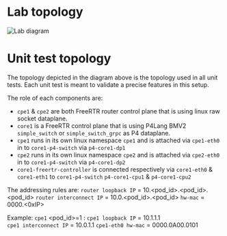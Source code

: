 # Lab topology

![Lab diagram](https://github.com/frederic-loui/RARE/raw/master/resources/0000-topology.png)

# Unit test topology
The topology depicted in the diagram above is the topology used in all unit tests. 
Each unit test is meant to validate a precise features in this setup. 

The role of each components are:

* `cpe1` & `cpe2` are both FreeRTR router control plane that is using linux raw socket dataplane. 
* `core1` is a FreeRTR control plane that is using P4Lang BMV2 `simple_switch` or `simple_switch_grpc` as P4 dataplane. 
* `cpe1` runs in its own linux namespace `cpe1` and is attached via `cpe1-eth0` in to `core1-p4-switch` via `p4-core1-dp1` 
* `cpe2` runs in its own linux namespace `cpe2` and is attached via `cpe2-eth0` in to `core1-p4-switch` via `p4-core1-dp2` 
* `core1-freertr-controller` is connected respectively via `core1-eth0` & `core1-eth1` to `core1-p4-switch` `p4-core1-cpu1` & `p4-core1-cpu2`

The addressing rules are: 
`router loopback IP` = 10.<pod_id>.<pod_id>.<pod_id> 
`router interconnect IP` = 10.0.<pod_id>.<pod_id> 
`hw-mac` = 0000.<0xIP> 

Example: 
`cpe1` <pod_id>=1 : 
`cpe1 loopback IP` = 10.1.1.1  
`cpe1 interconnect IP` = 10.0.1.1 
`cpe1-eth0 hw-mac` = 0000.0A00.0101 
